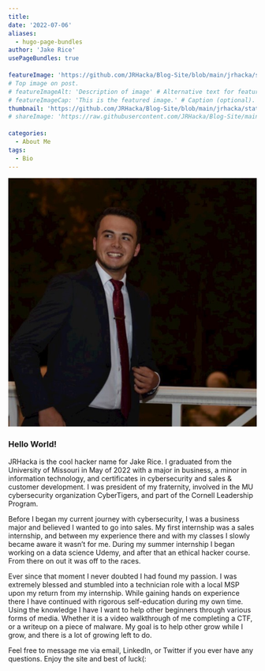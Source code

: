 ```yaml
---
title: 
date: '2022-07-06'
aliases:
  - hugo-page-bundles
author: 'Jake Rice'
usePageBundles: true

featureImage: 'https://github.com/JRHacka/Blog-Site/blob/main/jrhacka/static/logos/me.jpg'
# Top image on post.
# featureImageAlt: 'Description of image' # Alternative text for featured image.
# featureImageCap: 'This is the featured image.' # Caption (optional).
thumbnail: 'https://github.com/JRHacka/Blog-Site/blob/main/jrhacka/static/logos/me.jpg' # Image in lists of posts.
# shareImage: 'https://raw.githubusercontent.com/JRHacka/Blog-Site/main/jrhacka/static/logos/logo.png' # For SEO and social media snippets.

categories:
  - About Me
tags:
  - Bio
---
```

![:left ::round](https://raw.githubusercontent.com/JRHacka/Blog-Site/main/jrhacka/static/logos/me.jpg) 
### Hello World!


JRHacka is the cool hacker name for Jake Rice. I graduated from the University of Missouri in May of 2022 with a major in business, a minor in information technology, and certificates in cybersecurity and sales & customer development. I was president of my fraternity, involved in the MU cybersecurity organization CyberTigers, and part of the Cornell Leadership Program.


Before I began my current journey with cybersecurity, I was a business major and believed I wanted to go into sales. My first internship was a sales internship, and between my experience there and with my classes I slowly became aware it wasn’t for me. During my summer internship I began working on a data science Udemy, and after that an ethical hacker course. From there on out it was off to the races.


Ever since that moment I never doubted I had found my passion. I was extremely blessed and stumbled into a technician role with a local MSP upon my return from my internship. While gaining hands on experience there I have continued with rigorous self-education during my own time. Using the knowledge I have I want to help other beginners through various forms of media. Whether it is a video walkthrough of me completing a CTF, or a writeup on a piece of malware. My goal is to help other grow while I grow, and there is a lot of growing left to do.


Feel free to message me via email, LinkedIn, or Twitter if you ever have any questions. Enjoy the site and best of luck(: